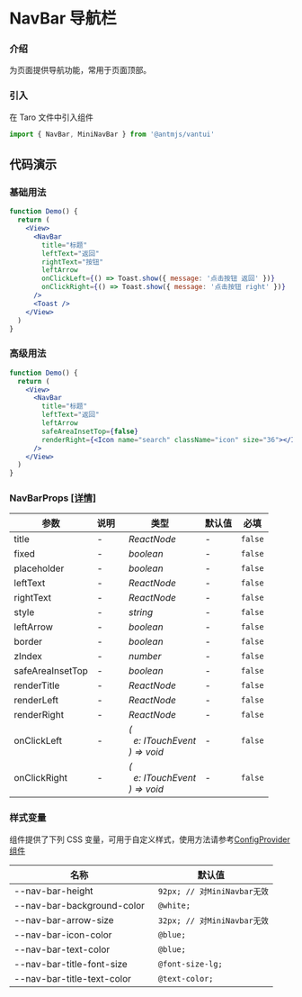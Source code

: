 # NavBar 导航栏

### 介绍

为页面提供导航功能，常用于页面顶部。

### 引入

在 Taro 文件中引入组件

```js
import { NavBar, MiniNavBar } from '@antmjs/vantui'
```

## 代码演示

### 基础用法

```jsx
function Demo() {
  return (
    <View>
      <NavBar
        title="标题"
        leftText="返回"
        rightText="按钮"
        leftArrow
        onClickLeft={() => Toast.show({ message: '点击按钮 返回' })}
        onClickRight={() => Toast.show({ message: '点击按钮 right' })}
      />
      <Toast />
    </View>
  )
}
```

### 高级用法

```jsx
function Demo() {
  return (
    <View>
      <NavBar
        title="标题"
        leftText="返回"
        leftArrow
        safeAreaInsetTop={false}
        renderRight={<Icon name="search" className="icon" size="36"></Icon>}
      />
    </View>
  )
}
```

### NavBarProps [[详情]](https://github.com/AntmJS/vantui/tree/main/packages/vantui/types/nav-bar.d.ts)

| 参数             | 说明 | 类型                                                                                                     | 默认值 | 必填    |
| ---------------- | ---- | -------------------------------------------------------------------------------------------------------- | ------ | ------- |
| title            | -    | _&nbsp;&nbsp;ReactNode<br/>_                                                                             | -      | `false` |
| fixed            | -    | _&nbsp;&nbsp;boolean<br/>_                                                                               | -      | `false` |
| placeholder      | -    | _&nbsp;&nbsp;boolean<br/>_                                                                               | -      | `false` |
| leftText         | -    | _&nbsp;&nbsp;ReactNode<br/>_                                                                             | -      | `false` |
| rightText        | -    | _&nbsp;&nbsp;ReactNode<br/>_                                                                             | -      | `false` |
| style            | -    | _&nbsp;&nbsp;string<br/>_                                                                                | -      | `false` |
| leftArrow        | -    | _&nbsp;&nbsp;boolean<br/>_                                                                               | -      | `false` |
| border           | -    | _&nbsp;&nbsp;boolean<br/>_                                                                               | -      | `false` |
| zIndex           | -    | _&nbsp;&nbsp;number<br/>_                                                                                | -      | `false` |
| safeAreaInsetTop | -    | _&nbsp;&nbsp;boolean<br/>_                                                                               | -      | `false` |
| renderTitle      | -    | _&nbsp;&nbsp;ReactNode<br/>_                                                                             | -      | `false` |
| renderLeft       | -    | _&nbsp;&nbsp;ReactNode<br/>_                                                                             | -      | `false` |
| renderRight      | -    | _&nbsp;&nbsp;ReactNode<br/>_                                                                             | -      | `false` |
| onClickLeft      | -    | _&nbsp;&nbsp;(<br/>&nbsp;&nbsp;&nbsp;&nbsp;e:&nbsp;ITouchEvent<br/>&nbsp;&nbsp;)&nbsp;=>&nbsp;void<br/>_ | -      | `false` |
| onClickRight     | -    | _&nbsp;&nbsp;(<br/>&nbsp;&nbsp;&nbsp;&nbsp;e:&nbsp;ITouchEvent<br/>&nbsp;&nbsp;)&nbsp;=>&nbsp;void<br/>_ | -      | `false` |

### 样式变量

组件提供了下列 CSS 变量，可用于自定义样式，使用方法请参考[ConfigProvider 组件](https://antmjs.github.io/vantui/#/config-provider)

| 名称                       | 默认值                       |
| -------------------------- | ---------------------------- |
| --nav-bar-height           | ` 92px; // 对MiniNavbar无效` |
| --nav-bar-background-color | ` @white;`                   |
| --nav-bar-arrow-size       | ` 32px; // 对MiniNavbar无效` |
| --nav-bar-icon-color       | ` @blue;`                    |
| --nav-bar-text-color       | ` @blue;`                    |
| --nav-bar-title-font-size  | ` @font-size-lg;`            |
| --nav-bar-title-text-color | ` @text-color;`              |
